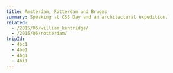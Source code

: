 ```yaml
---
title: Amsterdam, Rotterdam and Bruges
summary: Speaking at CSS Day and an architectural expedition.
related:
  - /2015/06/william_kentridge/
  - /2015/06/rotterdam/
tripId:
  - 4bc1
  - 4be1
  - 4bg1
  - 4bi1
---
```

